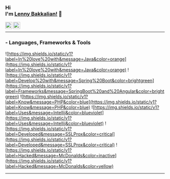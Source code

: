 
### Hi<br/>I'm [Lenny Bakkalian!](https://lenny.bakkalian.de) 👋
<a href="https://twitter.com/lennybakkalian">
  <img align="left" alt="Lenny Bakkalian| Twitter" width="22px" src="https://image.flaticon.com/icons/png/512/733/733579.png" />
</a>
<a href="https://www.instagram.com/lennybakkalian/">
  <img align="left" alt="Lenny Bakkalian | Instagram" width="22px" src="https://image.flaticon.com/icons/png/512/174/174855.png" />
</a>


<br />

*************

### - Languages, Frameworks & Tools
![https://img.shields.io/static/v1?label=In%20love%20with&message=Java&color=orange](https://img.shields.io/static/v1?label=In%20love%20with&message=Java&color=orange) ![https://img.shields.io/static/v1?label=Develop%20with&message=Spring%20Boot&color=brightgreen](https://img.shields.io/static/v1?label=Frameworks&message=SpringBoot%20and%20Angular&color=brightgreen) ![https://img.shields.io/static/v1?label=Know&message=PHP&color=blue](https://img.shields.io/static/v1?label=Know&message=PHP&color=blue) ![https://img.shields.io/static/v1?label=Uses&message=Intellij&color=blueviolet](https://img.shields.io/static/v1?label=Uses&message=Intellij&color=blueviolet) ![https://img.shields.io/static/v1?label=Developed&message=SSLProx&color=critical](https://img.shields.io/static/v1?label=Developed&message=SSLProx&color=critical) ![https://img.shields.io/static/v1?label=Hacked&message=McDonalds&color=inactive](https://img.shields.io/static/v1?label=Hacked&message=McDonalds&color=yellow)

***********************************
